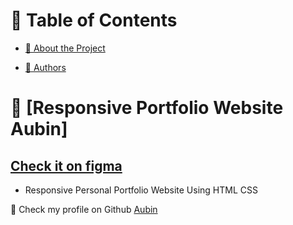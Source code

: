 
<!-- TABLE OF CONTENTS -->

# 📗 Table of Contents

- [📖 About the Project](#about-project)
 
- [👥 Authors](#authors)




<!-- PROJECT DESCRIPTION -->

# 📖 [Responsive Portfolio Website Aubin] <a name="about-project"></a>
## [Check it on figma](https://www.figma.com/file/OvAGBygp8Pz8Qc0zhGJdal/My-Updated-Portfolio?node-id=0%3A843&t=P6ArAF0PWVSJ0Tn3-0)


- Responsive Personal Portfolio Website Using HTML CSS 



💙 Check my profile on Github [Aubin](https://github.com/aubinleyoung)
